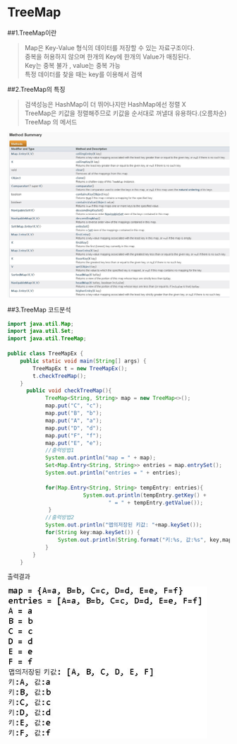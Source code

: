 # **TreeMap**
##1.TreeMap이란

>Map은 Key-Value 형식의 데이터를 저장할 수 있는 자료구조이다.  
>중복을 허용하지 않으며 한개의 Key에 한개의 Value가 매칭된다.  
>Key는 중복 불가 , value는 중복 가능  
>특정 데이터를 찾을 때는 key를 이용해서 검색  

##2.TreeMap의 특징
>검색성능은 HashMap이 더 뛰어나지만 HashMap에선 정렬 X  
>TreeMap은 키값을 정렬해주므로 키값을 순서대로 꺼낼대 유용하다.(오름차순)  
TreeMap 의 메서드

![Alt text](/t1.JPG)

##3.TreeMap 코드분석
```java
import java.util.Map;
import java.util.Set;
import java.util.TreeMap;

public class TreeMapEx {
	public static void main(String[] args) {
		TreeMapEx t = new TreeMapEx();
		t.checkTreeMap();
	}
	  public void checkTreeMap(){
	        TreeMap<String, String> map = new TreeMap<>();
	        map.put("C", "c"); 
	        map.put("B", "b");
	        map.put("A", "a");
	        map.put("D", "d");
	        map.put("F", "f");
	        map.put("E", "e");
	        //출력방법1
	        System.out.println("map = " + map);
	 	    Set<Map.Entry<String, String>> entries = map.entrySet();
	 	    System.out.println("entries = " + entries);  
	        
	 	    for(Map.Entry<String, String> tempEntry: entries){
	 		            System.out.println(tempEntry.getKey() +
	 		            		" = " + tempEntry.getValue());
	 		 }
 	        //출력방법2
	        System.out.println("맵의저장된 키값: "+map.keySet());
	        for(String key:map.keySet()) {
	        	System.out.println(String.format("키:%s, 값:%s", key,map.get(key)));
	        }	     
	    }
	}
```
출력결과 

![Alt text](./t2.JPG)
